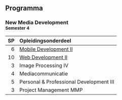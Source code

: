 Programma
---------

### New Media Development<br><small>Semester 4</small>

| SP | Opleidingsonderdeel |
|---:|:--------------------|
|  6 | [Mobile Development II][]<span data-domain="wanm" data-level="2"></span> |
| 10 | [Web Development II][]<span data-domain="wanm" data-level="2"></span> |
|  3 | Image Processing IV |
|  4 | Mediacommunicatie |
|  5 | Personal & Professional Development III |
|  3 | Project Management MMP |

[Mobile Development II]: #
[Web Development II]: #